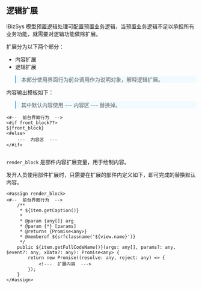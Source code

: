 ## 逻辑扩展

IBizSys 模型预置逻辑处理可配置预置业务逻辑，当预置业务逻辑不足以承担所有业务功能，就需要对逻辑功能做除扩展。

扩展分为以下两个部分：
- 内容扩展
- 逻辑扩展

<blockquote style="border-color: #2892ec;background-color: #f0faff;">
    <p>
    本部分使用界面行为前台调用作为说明对象，解释逻辑扩展。
    </p>
</blockquote>

内容输出模板如下：

<blockquote style="border-color: #2892ec;background-color: #f0faff;">
    <p>
        其中默认内容使用 ---  内容区  --- 替换掉。
    </p>
</blockquote>

```
<#--  前台界面行为  -->
<#if front_block??>
${front_block}
<#else>
    ---  内容区  ---
</#if>
    
```

`render_block` 是部件内容扩展变量，用于绘制内容。<br>

发开人员使用部件扩展时，只需要在扩展的部件内定义如下，即可完成的替换默认内容。

```freemarker
<#assign render_block>
<#--  前台界面行为  -->
    /**
     * ${item.getCaption()}
     *
     * @param {any[]} arg
     * @param {*} [params]
     * @returns {Promise<any>}
     * @memberof ${srfclassname('${view.name}')}
     */
    public ${item.getFullCodeName()}(args: any[], params?: any, $event?: any, xData?: any): Promise<any> {
        return new Promise((resolve: any, reject: any) => {
            <!---  扩展内容  --->    
        });
    }
</#assign>

```